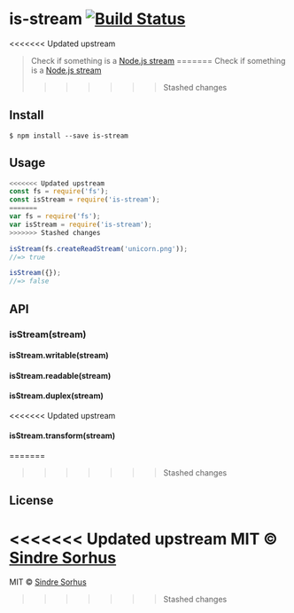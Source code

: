 # is-stream [![Build Status](https://travis-ci.org/sindresorhus/is-stream.svg?branch=master)](https://travis-ci.org/sindresorhus/is-stream)

<<<<<<< Updated upstream
> Check if something is a [Node.js stream](https://nodejs.org/api/stream.html)
=======
> Check if something is a [Node.js stream](http://nodejs.org/api/stream.html)
>>>>>>> Stashed changes


## Install

```
$ npm install --save is-stream
```


## Usage

```js
<<<<<<< Updated upstream
const fs = require('fs');
const isStream = require('is-stream');
=======
var fs = require('fs');
var isStream = require('is-stream');
>>>>>>> Stashed changes

isStream(fs.createReadStream('unicorn.png'));
//=> true

isStream({});
//=> false
```


## API

### isStream(stream)

#### isStream.writable(stream)

#### isStream.readable(stream)

#### isStream.duplex(stream)

<<<<<<< Updated upstream
#### isStream.transform(stream)
=======
>>>>>>> Stashed changes


## License

<<<<<<< Updated upstream
MIT © [Sindre Sorhus](https://sindresorhus.com)
=======
MIT © [Sindre Sorhus](http://sindresorhus.com)
>>>>>>> Stashed changes
